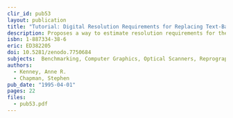 ```yaml
---
clir_id: pub53
layout: publication
title: "Tutorial: Digital Resolution Requirements for Replacing Text-Based Material: Methods for Benchmarking Image Quality"
description: Proposes a way to estimate resolution requirements for the digital conversion of texts. Discusses attributes of documents to be preserved, suggests guidelines for scanning source documents, concludes with recommendations for the use of digital technology to convert paper and film-based materials. Developed at Cornell University for use in training workshops.
isbn: 1-887334-38-6
eric: ED382205
doi: 10.5281/zenodo.7750684
subjects:  Benchmarking, Computer Graphics, Optical Scanners, Reprography
authors: 
  - Kenney, Anne R.
  - Chapman, Stephen
pub_date: "1995-04-01"
pages: 22
files:
  - pub53.pdf
---
```

